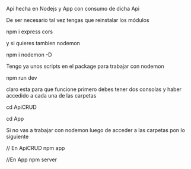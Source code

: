 Api hecha en Nodejs y App con consumo de dicha Api

De ser necesario tal vez tengas que reinstalar los módulos

npm i express cors 

y si quieres tambien nodemon

npm i nodemon -D

Tengo ya unos scripts en el package para trabajar con nodemon

npm run dev

claro esta para que funcione primero debes tener dos consolas y haber accedido a cada una de las carpetas

cd ApiCRUD

cd App

Si no vas a trabajar con nodemon luego de acceder a las carpetas pon lo siguiente

// En ApiCRUD
npm app

//En App
npm server
